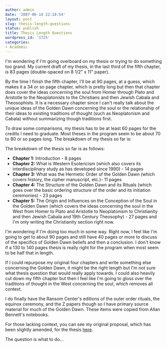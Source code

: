 ```yaml
---
author: admin
date: '2007-06-14 22:18:54'
layout: post
slug: thesis-length-questions
status: publish
title: Thesis Length Questions
wordpress_id: '1725'
categories:
- Academic
---
```

I'm wondering if I'm going overboard on my thesis or trying to do something too grand. My current draft of my thesis, in the last third of the fifth chapter, is 83 pages (double-spaced on 8 1/2" x 11" paper).

By the time I finish the fifth chapter, I'll be at 90 pages, at a guess, which makes it a 34 or so page chapter, which is pretty long but then that chapter does cover the ideas concerning the soul from Homer through Plato and Aristotle to the Neoplatonists to the Christians and then Jewish Cabala and Theosophists. It is a necessary chapter since I can't really talk about the unique ideas of the Golden Dawn concerning the soul or the relationship of their ideas to existing traditions of thought (such as Neoplatonism and Cabala) without summarizing though traditions first.

To draw some comparisons, my thesis has to be at least 60 pages for the credits I need to graduate. Most theses in the program seem to be about 70 to 80 or so pages long. The breakdown of my thesis so far is:

The breakdown of the thesis so far is as follows:
<ul>
	<li><strong>Chapter 1:</strong> Introduction - 8 pages</li>
	<li><strong>Chapter 2:</strong> What is Western Esotericism (which also covers its  interdisciplinary study as has developed since 1990) - 14 pages</li>
	<li><strong>Chapter 3:</strong> What was the Hermetic Order of the Golden Dawn (which covers history, the cipher manuscript, etc.)- 11 pages</li>
	<li><strong>Chapter 4: </strong>The Structure of the Golden Dawn and its Rituals (which goes  over the basic ordering structure of the order and its initiation  ceremonies) - 23 pages</li>
	<li><strong>Chapter 5:</strong> The Origin and Influences on the Conception of the Soul in  the Golden Dawn (which covers the ideas concerning the soul in the West  from Homer to Plato and Aristotle to Neoplatonism to Christianity and  then Jewish Cabala and 19th Century Theosophy) - 27 pages and I'm only  writing the Christianity section right now.</li>
</ul>
I'm wondering if I'm doing too much in some way.  Right now, I  feel like I'm going to get to about 90 pages and still have 40 pages or  more to discuss of the specifics of Golden Dawn beliefs and then a  conclusion. I don't know if a 130 to 140 pages thesis is really right  for the program when most seem to be half that in length.

If I could repurpose my original four chapters and write something else concerning the Golden Dawn, it might be the right length but I'm not sure what thesis question that would really apply towards. I could also heavily cut down my fifth chapter but then I feel like I'm going to gloss over the traditions of thought in the West concerning the soul, which removes all context.

I do finally have the Ransom Center's editions of the outer order rituals, the equinox ceremony, and the Z papers though so I have primary source material for much of the Golden Dawn. These items were copied from Allan Bennett's notebooks.

For those lacking context, you can see my original proposal, which has been slightly amended, for the thesis <a href="http://www.arcanology.com/?p=1208">here</a>.

The question is what to do...
